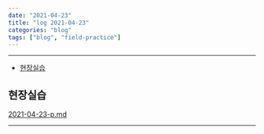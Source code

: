 ```yaml
---
date: "2021-04-23"
title: "log 2021-04-23"
categories: "blog"
tags: ["blog", "field-practice"]
---
```


----------

- [현장실습](#현장실습)

## 현장실습

[2021-04-23-p.md](./2021-04-23-p.md)

----------

